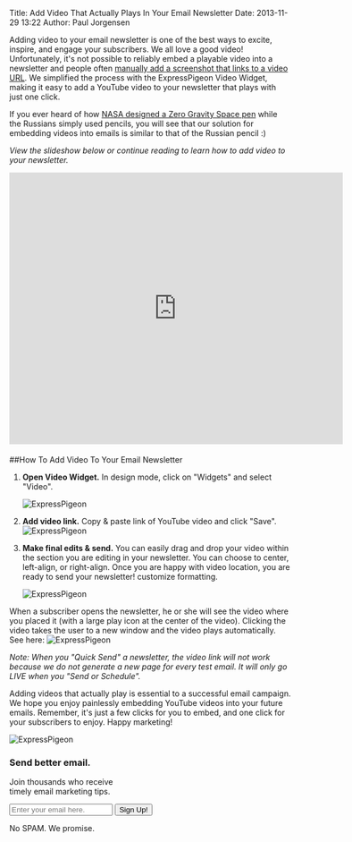Title: Add Video That Actually Plays In Your Email Newsletter 
Date: 2013-11-29 13:22
Author: Paul Jorgensen



Adding video to your email newsletter is one of the best ways to excite,
inspire, and engage your subscribers. We all love a good video!
Unfortunately, it's not possible to reliably embed a playable video into
a newsletter and people often [manually add a screenshot that links to a
video URL](http://blog.hostbaby.com/2013/03/how-to-add-video-to-your-email-newsletter/). We simplified the process with the ExpressPigeon Video
Widget, making it easy to add a YouTube video to your newsletter that
plays with just one click.

If you ever heard of how [NASA designed a Zero Gravity Space
pen](http://en.wikipedia.org/wiki/Space_Pen) while the Russians simply used pencils, you will see that our
solution for embedding videos into emails is similar to that of the
Russian pencil :)

*View the slideshow below or continue reading to learn how to add video
to your newsletter.*

<iframe style="border-style: solid; border-color: #cccccc; border-bottom-width: 0px; margin-bottom: 5px;" src="http://www.slideshare.net/slideshow/embed_code/28653600?rel=0" height="486" width="597" allowfullscreen frameborder="0" marginwidth="0" marginheight="0" scrolling="no"></iframe>

##How To Add Video To Your Email Newsletter


1.  **Open Video Widget.** In design mode, click on "Widgets" and select
    "Video".  

    ![ExpressPigeon](blog_images/2013/Screen-Shot-2013-11-15-at-3.04.31-PM.png "ExpressPigeon")

2.  **Add video link.** Copy & paste link of YouTube video and click
    "Save".
    ![ExpressPigeon](blog_images/2013/Screen-Shot-2013-11-15-at-1.13.08-PM.png "ExpressPigeon")

3.  **Make final edits & send.** You can easily drag and drop your video
    within the section you are editing in your newsletter. You can
    choose to center, left-align, or right-align. Once you are happy
    with video location, you are ready to send your newsletter!
    customize formatting.  

    ![ExpressPigeon](blog_images/2013/Screen-Shot-2013-11-15-at-1.15.57-PM.png "ExpressPigeon")

When a subscriber opens the newsletter, he or she will see the video
where you placed it (with a large play icon at the center of the video).
Clicking the video takes the user to a new window and the video plays
automatically. See here:
![ExpressPigeon](blog_images/2013/Screen-Shot-2013-11-15-at-3.37.30-PM.png "ExpressPigeon")


*Note: When you "Quick Send" a newsletter, the video link will not work
because we do not generate a new page for every test email. It will only
go LIVE when you "Send or Schedule".*

Adding videos that actually play is essential to a successful email
campaign. We hope you enjoy painlessly embedding YouTube videos into
your future emails. Remember, it's just a few clicks for you to embed,
and one click for your subscribers to enjoy. Happy marketing!

![ExpressPigeon](blog_images/2013/ep_badge.png "ExpressPigeon")

### Send better email.

Join thousands who receive  
timely email marketing tips.

<form id="blog_form" action="https://expresspigeon.com/subscription/add_contact" method="post">
<input type="hidden" name="guid" value="d8a9afc9-bab3-454a-a7e3-f0f84a45c6c5"></input>  

<input type="text" name="email" placeholder="Enter your email here." value></input>
<input onclick="document.getElementById('blog_form').submit();" type="button" value="Sign Up!"></input>

No SPAM. We promise.